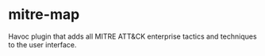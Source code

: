 # mitre-map
Havoc plugin that adds all MITRE ATT&amp;CK enterprise tactics and techniques to the user interface.
